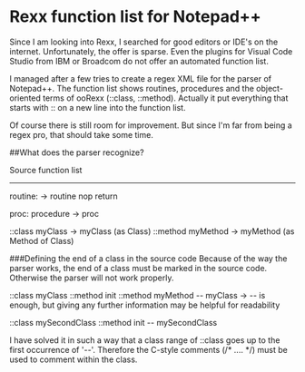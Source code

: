 # Rexx function list for Notepad++
Since I am looking into Rexx, I searched for good editors or IDE's on the internet. Unfortunately, the offer is sparse. Even the plugins for Visual Code Studio from IBM or Broadcom do not offer an automated function list.

I managed after a few tries to create a regex XML file for the parser of Notepad++. The function list shows routines, procedures and the object-oriented terms of ooRexx (::class, ::method). Actually it put everything that starts with :: on a new line into the function list.

Of course there is still room for improvement. But since I'm far from being a regex pro, that should take some time.

##What does the parser recognize?

Source                      function list
------                      -------------

routine:              ->    routine
  nop
  return
  
proc: procedure       ->    proc

::class myClass       ->    myClass (as Class)
  ::method myMethod   ->    myMethod (as Method of Class)
  
###Defining the end of a class in the source code
Because of the way the parser works, the end of a class must be marked in the source code. Otherwise the parser will not work properly.

::class myClass
  ::method init
  ::method myMethod
-- myClass            -> -- is enough, but giving any further information may be helpful for readability

::class mySecondClass
  ::method init
-- mySecondClass


I have solved it in such a way that a class range of ::class goes up to the first occurrence of '--'. Therefore the C-style comments (/* .... */) must be used to comment within the class.
